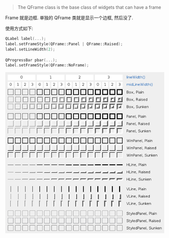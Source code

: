 
 > 
 > The QFrame class is the base class of widgets that can have a frame

Frame 就是边框. 单独的 QFrame 类就是显示一个边框, 然后没了.

使用方式如下:

````cpp
QLabel label(...);
label.setFrameStyle(QFrame::Panel | QFrame::Raised);
label.setLineWidth(2);

QProgressBar pbar(...);
label.setFrameStyle(QFrame::NoFrame);
````

![QFrame-Style.png](assets/QFrame-Style.png)
